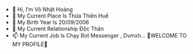 - 👋 Hi, I’m Võ Nhật Hoàng
- 👀 My Current Place Is Thừa Thiên Huế
- 🌱 My Birth Year Is 20/09/2006
- 💞️ My Current Relationship Độc Thân
- 📫 My Current Job Is Chạy Bot Messenger , Dvmxh...
🔰WELCOME TO MY PROFILE🔰
<!---
nhhoang206/nhhoang206 is a ✨ special ✨ repository because its `README.md` (this file) appears on your GitHub profile.
You can click the Preview link to take a look at your changes.
--->
